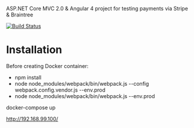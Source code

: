 ﻿ASP.NET Core MVC 2.0 & Angular 4 project for testing payments via Stripe & Braintree

[![Build Status](https://travis-ci.org/osya/ASPNetCoreAngular2Payments.svg?branch=master)](https://travis-ci.org/osya/ASPNetCoreAngular2Payments)
# Installation

Before creating Docker container:
 - npm install
 - node node_modules/webpack/bin/webpack.js --config webpack.config.vendor.js --env.prod
 - node node_modules/webpack/bin/webpack.js --env.prod

docker-compose up

http://192.168.99.100/